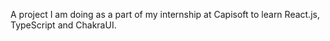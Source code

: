 A project I am doing as a part of my internship at Capisoft to learn React.js, TypeScript and ChakraUI.
